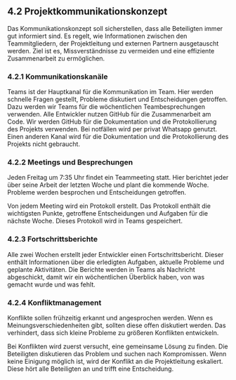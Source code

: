 ## 4.2 Projektkommunikationskonzept

Das Kommunikationskonzept soll sicherstellen, dass alle Beteiligten immer gut informiert sind. Es regelt, wie Informationen zwischen den Teammitgliedern, der Projektleitung und externen Partnern ausgetauscht werden. Ziel ist es, Missverständnisse zu vermeiden und eine effiziente Zusammenarbeit zu ermöglichen.

### 4.2.1 Kommunikationskanäle

Teams ist der Hauptkanal für die Kommunikation im Team. Hier werden schnelle Fragen gestellt, Probleme diskutiert und Entscheidungen getroffen. Dazu werden wir Teams für die wöchentlichen Teambesprechungen verwenden.
Alle Entwickler nutzen GitHub für die Zusammenarbeit am Code. Wir werden GitHub für die Dokumentation und die Protokollierung des Projekts verwenden.
Bei notfällen wird per privat Whatsapp genutzt.
Einen anderen Kanal wird für die Dokumentation und die Protokollierung des Projekts nicht gebraucht.

### 4.2.2 Meetings und Besprechungen

Jeden Freitag um 7:35 Uhr findet ein Teammeeting statt. Hier berichtet jeder über seine Arbeit der letzten Woche und plant die kommende Woche. Probleme werden besprochen und Entscheidungen getroffen.

Von jedem Meeting wird ein Protokoll erstellt. Das Protokoll enthält die wichtigsten Punkte, getroffene Entscheidungen und Aufgaben für die nächste Woche. Dieses Protokoll wird in Teams gespeichert.

### 4.2.3 Fortschrittsberichte

Alle zwei Wochen erstellt jeder Entwickler einen Fortschrittsbericht. Dieser enthält Informationen über die erledigten Aufgaben, aktuelle Probleme und geplante Aktivitäten. Die Berichte werden in Teams als Nachricht abgeschickt, damit wir ein wöchentlichen Überblick haben, von was gemacht wurde und was fehlt.

### 4.2.4 Konfliktmanagement

Konflikte sollen frühzeitig erkannt und angesprochen werden. Wenn es Meinungsverschiedenheiten gibt, sollten diese offen diskutiert werden. Das verhindert, dass sich kleine Probleme zu größeren Konflikten entwickeln.

Bei Konflikten wird zuerst versucht, eine gemeinsame Lösung zu finden. Die Beteiligten diskutieren das Problem und suchen nach Kompromissen. Wenn keine Einigung möglich ist, wird der Konflikt an die Projektleitung eskaliert. Diese hört alle Beteiligten an und trifft eine Entscheidung.
